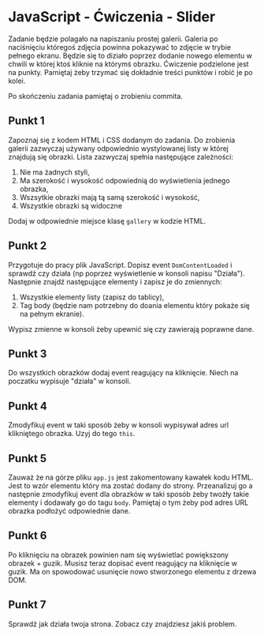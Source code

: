 # JavaScript - Ćwiczenia - Slider

Zadanie będzie polagało na napiszaniu prostej galerii. Galeria po naciśnięciu któregoś zdjęcia powinna pokazywać to zdjęcie w trybie pełnego ekranu.
Będzie się to diziało poprzez dodanie nowego elementu w chwili w której ktoś kliknie na którymś obrazku.
Ćwiczenie podzielone jest na punkty. Pamiętaj żeby trzymać się dokładnie treści punktów i robić je po kolei.

Po skończeniu zadania pamiętaj o zrobieniu commita.

## Punkt 1
Zapoznaj się z kodem HTML i CSS dodanym do zadania. Do zrobienia galerii zazwyczaj używany odpowiednio wystylowanej listy w której znajdują się obrazki. 
Lista zazwyczaj spełnia następujące zależności:
1. Nie ma żadnych styli,
2. Ma szerokość i wysokość odpowiednią do wyświetlenia jednego obrazka,
3. Wszsytkie obrazki mają tą samą szerokość i wysokość,
5. Wszystkie obrazki są widoczne

Dodaj w odpowiednie miejsce klasę ```gallery``` w kodzie HTML.

## Punkt 2
Przygotuje do pracy plik JavaScript. Dopisz event ```DomContentLoaded``` i sprawdź czy działa (np poprzez wyświetlenie w konsoli napisu "Działa").
Następnie znajdź następujące elementy i zapisz je do zmiennych:
1. Wszystkie elementy listy (zapisz do tablicy),
2. Tag body (będzie nam potrzebny do doania elementu który pokaże się na pełnym ekranie).

Wypisz zmienne w konsoli żeby upewnić się czy zawierają poprawne dane.

## Punkt 3
Do wszystkich obrazków dodaj event reagujący na kliknięcie. Niech na poczatku wypisuje "działa" w konsoli.

## Punkt 4
Zmodyfikuj event w taki sposób żeby w konsoli wypisywał adres url klikniętego obrazka. Uzyj do tego ```this```.

## Punkt 5
Zauważ że na górze pliku ```app.js``` jest zakomentowany kawałek kodu HTML. Jest to wzór elementu który ma zostać dodany do  strony. 
Przeanalizuj go a następnie zmodyfikuj event dla obrazków w taki sposób żeby twożły takie elementy i dodawały go do tagu ```body```.
Pamiętaj o tym żeby pod adres URL obrazka podłożyć odpowiednie dane.

## Punkt 6
Po kliknięciu na obrazek powinien nam się wyświetlać powiększony obrazek + guzik. Musisz teraz dopisać event reagujący na kliknięcie w guzik. Ma on spowodować usunięcie nowo stworzonego elementu z drzewa DOM.

## Punkt 7
Sprawdź jak działa twoja strona. Zobacz czy znajdziesz jakiś problem.
